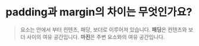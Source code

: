 # padding과 margin의 차이는 무엇인가요?
>요소는 안에서 부터 컨텐츠, 패딩, 보더로 이루어져 있습니다. 
**패딩**은 컨텐츠와 보더 사이의 여유 공간입니다. 
**마진**은 주변 요소와의 여유 공간입니다. 
